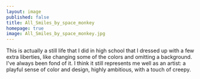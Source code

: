 ```yaml
---
layout: image
published: false
title: All_Smiles_by_space_monkey
homepage: true
image: All_Smiles_by_space_monkey.jpg
---
```

This is actually a still life that I did in high school that I dressed up with a few extra liberties, like changing some of the colors and omitting a background. I've always been fond of it. I think it still represents me well as an artist: a playful sense of color and design, highly ambitious, with a touch of creepy.
